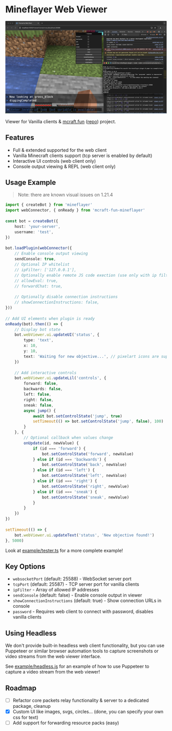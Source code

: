 # Mineflayer Web Viewer

![minecraft-web-viewer-chrome-mac](demo.webp)

Viewer for Vanilla clients & [mcraft.fun](https://mcraft.fun) ([repo](https://github.com/zardoy/minecraft-web-client)) project.

## Features

- Full & extended supported for the web client
- Vanilla Minecraft clients support (tcp server is enabled by default)
- Interactive UI controls (web client only)
- Console output viewing & REPL (web client only)

## Usage Example

> Note: there are known visual issues on 1.21.4

```ts
import { createBot } from 'mineflayer'
import webConnector, { onReady } from 'mcraft-fun-mineflayer'

const bot = createBot({
    host: 'your-server',
    username: 'test',
})

bot.loadPlugin(webConnector({
    // Enable console output viewing
    sendConsole: true,
    // Optional IP whitelist
    // ipFilter: ['127.0.0.1'],
    // Optionally enable remote JS code exection (use only with ip filter or password!)
    // allowEval: true,
    // forwardChat: true,

    // Optionally disable connection instructions
    // showConnectionInstructions: false,
}))

// Add UI elements when plugin is ready
onReady(bot).then(() => {
    // Display bot state
    bot.webViewer.ui.updateUI('status', {
        type: 'text',
        x: 10,
        y: 10,
        text: 'Waiting for new objective...', // pixelart icons are supported eg {icon:eye}
    })

    // Add interactive controls
    bot.webViewer.ui.updateLil('controls', {
        forward: false,
        backwards: false,
        left: false,
        right: false,
        sneak: false,
        async jump() {
            await bot.setControlState('jump', true)
            setTimeout(() => bot.setControlState('jump', false), 100)
        }
    }, {
        // Optional callback when values change
        onUpdate(id, newValue) {
            if (id === 'forward') {
                bot.setControlState('forward', newValue)
            } else if (id === 'backwards') {
                bot.setControlState('back', newValue)
            } else if (id === 'left') {
                bot.setControlState('left', newValue)
            } else if (id === 'right') {
                bot.setControlState('right', newValue)
            } else if (id === 'sneak') {
                bot.setControlState('sneak', newValue)
            }
        }
    })
})

setTimeout(() => {
    bot.webViewer.ui.updateText('status', 'New objective found!')
}, 5000)
```

Look at [example/tester.ts](example/tester.ts) for a more complete example!

## Key Options

- `websocketPort` (default: 25588) - WebSocket server port
- `tcpPort` (default: 25587) - TCP server port for vanilla clients
- `ipFilter` - Array of allowed IP addresses
- `sendConsole` (default: false) - Enable console output in viewer
- `showConnectionInstructions` (default: true) - Show connection URLs in console
- `password` - Requires web client to connect with password, disables vanilla clients

## Using Headless

We don't provide built-in headless web client functionality, but you can use Puppeteer or similar browser automation tools to capture screenshots or video streams from the web viewer interface.

See [example/headless.js](example/headless.js) for an example of how to use Puppeteer to capture a video stream from the web viewer!

## Roadmap

- [ ] Refactor core packets relay functionality & server to a dedicated package, cleanup
- [X] Custom UI like images, svgs, circles... (done, you can specify your own css for text)
- [ ] Add support for forwarding resource packs (easy)
